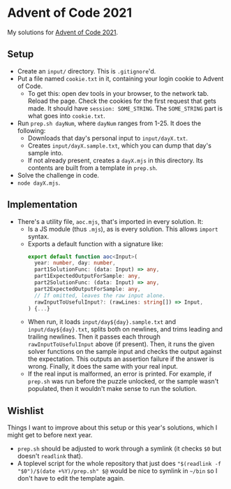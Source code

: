 # Advent of Code 2021

My solutions for [Advent of Code 2021](https://adventofcode.com/2021).

## Setup

* Create an `input/` directory. This is `.gitignore`'d.
* Put a file named `cookie.txt` in it, containing your login cookie to Advent of Code.
  * To get this: open dev tools in your browser, to the network tab. Reload the page. Check the cookies for the first request that gets made. It should have `session: SOME_STRING`. The `SOME_STRING` part is what goes into `cookie.txt`.
* Run `prep.sh dayNum`, where `dayNum` ranges from 1-25. It does the following:
  * Downloads that day's personal input to `input/dayX.txt`.
  * Creates `input/dayX.sample.txt`, which you can dump that day's sample into.
  * If not already present, creates a `dayX.mjs` in this directory. Its contents are built from a template in `prep.sh`.
* Solve the challenge in code.
* `node dayX.mjs`.

## Implementation

* There's a utility file, `aoc.mjs`, that's imported in every solution. It:
  * Is a JS module (thus `.mjs`), as is every solution. This allows `import` syntax.
  * Exports a default function with a signature like:
    ```typescript
    export default function aoc<Input>(
      year: number, day: number,
      part1SolutionFunc: (data: Input) => any,
      part1ExpectedOutputForSample: any,
      part2SolutionFunc: (data: Input) => any,
      part2ExpectedOutputForSample: any,
      // If omitted, leaves the raw input alone.
      rawInputToUsefulInput?: (rawLines: string[]) => Input,
    ) {...}
    ```
  * When run, it loads `input/day${day}.sample.txt` and `input/day${day}.txt`, splits both on newlines, and trims
    leading and trailing newlines. Then it passes each through `rawInputToUsefulInput` above (if present).
    Then, it runs the given solver functions on the sample input and checks the output against the expectation.
    This outputs an assertion failure if the answer is wrong. Finally, it does the same with your real input.
  * If the real input is malformed, an error is printed. For example, if `prep.sh` was run before the puzzle unlocked, or the sample wasn't populated, then it wouldn't make sense to run the solution.

## Wishlist

Things I want to improve about this setup or this year's solutions, which I might get to before next year.

* `prep.sh` should be adjusted to work through a symlink (it checks `$0` but doesn't `readlink` that).
* A toplevel script for the whole repository that just does `"$(readlink -f "$0")/$(date +%Y)/prep.sh" $@` would be nice to symlink in `~/bin` so I don't have to edit the template again.